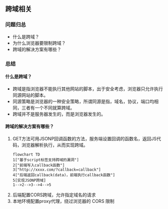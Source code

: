 ## 跨域相关

### 问题归总
- 什么是跨域？
- 为什么浏览器要限制跨域？
- 跨域的解决方案有哪些？

### 总结
#### 什么是跨域？
  - 跨域是指浏览器不能执行其他网站的脚本，出于安全考虑，浏览器只允许执行同源网站的脚本。
  - 同源策略是浏览器的一种安全策略，所谓同源是指，域名，协议，端口均相同，三者有一个不同就算跨域。
  - 跨域并不是服务器发生的，而是浏览器发生的。

#### 跨域的解决方案有哪些？
1. GET方法可用JSONP回调函数的方法，服务端设置回调的函数名，返回JS代码，浏览器解析执行，从而实现跨域。
    ```mermaid
    flowchart TD
    1["基于script标签支持跨域的漏洞"]
    2["前端写入callback函数"]
    3["http://xxxx.com/?callback=callback"]
    4["后端返回callback(data)，前端执行callback函数"]
    5[实现JSONP跨域]
    1-->2-->3-->4-->5
    ```
2. 后端配置CORS跨域，允许指定域名的请求
3. 本地环境配置proxy代理，绕过浏览器的 CORS 限制

